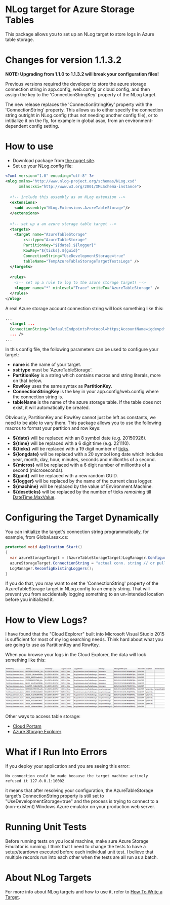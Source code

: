 NLog target for Azure Storage Tables
====================================================

This package allows you to set up an NLog target to store logs in Azure table storage.

Changes for version 1.1.3.2
===========================

**NOTE: Upgrading from 1.1.0 to 1.1.3.2 will break your configuration files!**

Previous versions required the developer to store the azure storage connection string in app.config, web.config or cloud config, and then assign the key to the 'ConnectionStringKey' property of the NLog target.

The new release replaces the 'ConnectionStringKey' property with the 'ConnectionString' property. This allows us to either specify the connection string outright in NLog.config (thus not needing another config file), or to intitialize it on the fly, for example in global.asax, from an environment-dependent config setting.

How to use
==========

- Download package from <a href="https://www.nuget.org/packages/NLog.Extensions.AzureTableStorage/">the nuget site</a>.
- Set up your NLog.config file:

`````xml
<?xml version="1.0" encoding="utf-8" ?>
<nlog xmlns="http://www.nlog-project.org/schemas/NLog.xsd"
      xmlns:xsi="http://www.w3.org/2001/XMLSchema-instance">
  
  <!-- include this assembly as an NLog extension -->
  <extensions>
    <add assembly="NLog.Extensions.AzureTableStorage"/>
  </extensions>
  
  <!-- set up a an azure storage table target -->
  <targets>
    <target name="AzureTableStorage" 
        xsi:type="AzureTableStorage" 
        PartitionKey="${date}.${logger}" 
        RowKey="${ticks}.${guid}"
        ConnectionString="UseDevelopmentStorage=true" 
        tableName="TempAzureTableStorageTargetTestsLogs" />
  </targets>
  
  <rules>
    <!-- set up a rule to log to the azure storage target! -->
    <logger name="*" minlevel="Trace" writeTo="AzureTableStorage" />
  </rules>
</nlog>
`````

A real Azure storage account connection string will look something like this:

`````xml
...
  <target ...
  ConnectionString="DefaultEndpointsProtocol=https;AccountName=igdevpdf;AccountKey=xxxxxxx==" 
  ... />
...  
`````

In this config file, the following parameters can be used to configure your target:

- **name** is the name of your target.
- **xsi:type** must be 'AzureTableStorage'.
- **PartitionKey** is a string which contains macros and string literals, more on that below.
- **RowKey** uses the same syntax as **PartitionKey**.
- **ConnectionStringKey** is the key in your app.config/web.config where the connection string is.
- **tableName** is the name of the azure storage table. If the table does not exist, it will automatically be created.

Obviously, PartitionKey and RowKey cannot just be left as constants, we need to be able to vary them.
This package allows you to use the following macros to format your partition and row keys:

- **${date}** will be replaced with an 8 symbol date (e.g. 20150926).
- **${time}** will be replaced with a 6 digit time (e.g. 221110).
- **${ticks}** will be replaced with a 19 digit number of <a href="https://msdn.microsoft.com/en-us/library/system.datetime.ticks(v=vs.110).aspx">ticks</a>.
- **${longdate}** will be replaced with a 20 symbol long date which includes year, month, day, hour, minutes, seconds and millionths of a second.
- **${micros}** will be replaced with a 6 digit number of millionths of a second (microseconds).
- **${guid}** will be replaced with a new random GUID.
- **${logger}** will be replaced by the name of the current class logger.
- **${machine}** will be replaced by the value of Environment.Machine.
- **${descticks}** will be replaced by the number of ticks *remaining* till <a href="https://msdn.microsoft.com/en-us/library/system.datetime.maxvalue(v=vs.110).aspx">DateTime.MaxValue</a>.

Configuring the Target Dynamically
==================================

You can initialize the target's connection string programmatically, for example, from Global.asax.cs:

`````c#
protected void Application_Start()
{
  var azureStorageTarget = (AzureTableStorageTarget)LogManager.Configuration.FindTargetByName("AzureStorage");
  azureStorageTarget.ConnectionString = "actual conn. string // or pull from web.config";
  LogManager.ReconfigExistingLoggers();
}
`````

If you do that, you may want to set the 'ConnectionString' property of the AzureTableStorage target in NLog.config to an empty string. 
That will prevent you from accidentally logging something to an un-intended location before you initialized it.


How to View Logs?
=================

I have found that the "Cloud Explorer" built into Microsoft Visual Studio 2015 is sufficient for most of my log searching needs. Think hard about what you are going to use as PartitionKey and RowKey.

When you browse your logs in the Cloud Explorer, the data will look something like this:

![Cloud Explorer Screenshot](screenshot.png?raw=true "Cloud Explorer Screenshot")

Other ways to access table storage:

- <a href="http://www.cloudportam.com/">Cloud Portam</a>
- <a href="http://azurestorageexplorer.codeplex.com/">Azure Storage Explorer</a>

What if I Run Into Errors
=========================

If you deploy your application and you are seeing this error:

```
No connection could be made because the target machine actively refused it 127.0.0.1:10002 
```

it means that after resolving your configuration, the AzureTableStorage target's ConnectionString property is still set
to "UseDevelopmentStorage=true" and the process is trying to connect to a (non-existent) Windows Azure emulator on your
production web server.


Running Unit Tests
==================

Before running tests on you local machine, make sure Azure Storage Emulator is running.
I think that I need to change the tests to have a setup/teardown executed before each individual unit test. I believe that multiple records run into each other when the tests are all run as a batch.

About NLog Targets
==================

For more info about NLog targets and how to use it, refer to <a href="https://github.com/nlog/NLog/wiki/How%20to%20write%20a%20Target">How To Write a Target</a>.
